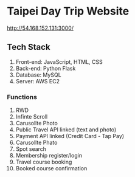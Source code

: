 # Taipei Day Trip Website
http://54.168.152.131:3000/


## Tech Stack
1. Front-end: JavaScript, HTML, CSS
2. Back-end: Python Flask
3. Database: MySQL
4. Server: AWS EC2

### Functions
1. RWD
2. Infinte Scroll
3. Carusollte Photo
4. Public Travel API linked (text and photo)
5. Payment API linked (Credit Card - Tap Pay)
6. Carusollte Phato
7. Spot search
8. Membership register/login
9. Travel course booking
10. Booked course confirmation


